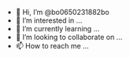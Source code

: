 - 👋 Hi, I’m @bo0650231882bo
- 👀 I’m interested in ...
- 🌱 I’m currently learning ...
- 💞️ I’m looking to collaborate on ...
- 📫 How to reach me ...

<!---
bo0650231882bo/bo0650231882bo is a ✨ special ✨ repository because its `README.md` (this file) appears on your GitHub profile.
You can click the Preview link to take a look at your changes.
--->
